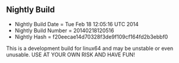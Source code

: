 
Nightly Build
------------------------------

* Nightly Build Date = Tue Feb 18 12:05:16 UTC 2014
* Nightly Build Number = 20140218120516
* Nightly Hash = f20eecae14d70328f3de9f109cf164fd2b3ebbf0

This is a development build for linux64 and may be unstable or even unusable.
USE AT YOUR OWN RISK AND HAVE FUN!

